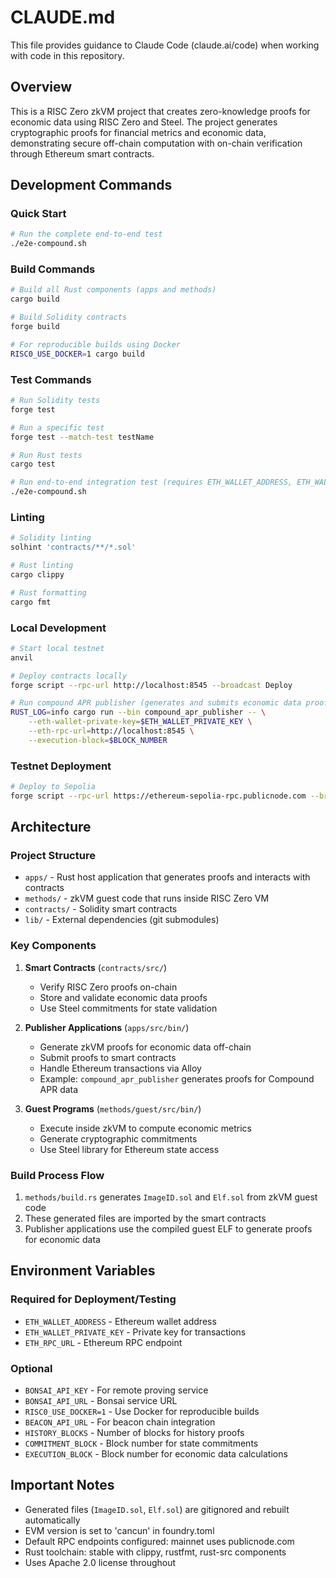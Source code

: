 # CLAUDE.md

This file provides guidance to Claude Code (claude.ai/code) when working with code in this repository.

## Overview

This is a RISC Zero zkVM project that creates zero-knowledge proofs for economic data using RISC Zero and Steel. The project generates cryptographic proofs for financial metrics and economic data, demonstrating secure off-chain computation with on-chain verification through Ethereum smart contracts.

## Development Commands

### Quick Start
```bash
# Run the complete end-to-end test
./e2e-compound.sh
```

### Build Commands
```bash
# Build all Rust components (apps and methods)
cargo build

# Build Solidity contracts
forge build

# For reproducible builds using Docker
RISC0_USE_DOCKER=1 cargo build
```

### Test Commands
```bash
# Run Solidity tests
forge test

# Run a specific test
forge test --match-test testName

# Run Rust tests
cargo test

# Run end-to-end integration test (requires ETH_WALLET_ADDRESS, ETH_WALLET_PRIVATE_KEY, ETH_RPC_URL)
./e2e-compound.sh
```

### Linting
```bash
# Solidity linting
solhint 'contracts/**/*.sol'

# Rust linting
cargo clippy

# Rust formatting
cargo fmt
```

### Local Development
```bash
# Start local testnet
anvil

# Deploy contracts locally
forge script --rpc-url http://localhost:8545 --broadcast Deploy

# Run compound APR publisher (generates and submits economic data proofs)
RUST_LOG=info cargo run --bin compound_apr_publisher -- \
    --eth-wallet-private-key=$ETH_WALLET_PRIVATE_KEY \
    --eth-rpc-url=http://localhost:8545 \
    --execution-block=$BLOCK_NUMBER
```

### Testnet Deployment
```bash
# Deploy to Sepolia
forge script --rpc-url https://ethereum-sepolia-rpc.publicnode.com --broadcast Deploy
```

## Architecture

### Project Structure
- `apps/` - Rust host application that generates proofs and interacts with contracts
- `methods/` - zkVM guest code that runs inside RISC Zero VM
- `contracts/` - Solidity smart contracts
- `lib/` - External dependencies (git submodules)

### Key Components

1. **Smart Contracts** (`contracts/src/`)
   - Verify RISC Zero proofs on-chain
   - Store and validate economic data proofs
   - Use Steel commitments for state validation

2. **Publisher Applications** (`apps/src/bin/`)
   - Generate zkVM proofs for economic data off-chain
   - Submit proofs to smart contracts
   - Handle Ethereum transactions via Alloy
   - Example: `compound_apr_publisher` generates proofs for Compound APR data

3. **Guest Programs** (`methods/guest/src/bin/`)
   - Execute inside zkVM to compute economic metrics
   - Generate cryptographic commitments
   - Use Steel library for Ethereum state access

### Build Process Flow
1. `methods/build.rs` generates `ImageID.sol` and `Elf.sol` from zkVM guest code
2. These generated files are imported by the smart contracts
3. Publisher applications use the compiled guest ELF to generate proofs for economic data

## Environment Variables

### Required for Deployment/Testing
- `ETH_WALLET_ADDRESS` - Ethereum wallet address
- `ETH_WALLET_PRIVATE_KEY` - Private key for transactions
- `ETH_RPC_URL` - Ethereum RPC endpoint

### Optional
- `BONSAI_API_KEY` - For remote proving service
- `BONSAI_API_URL` - Bonsai service URL
- `RISC0_USE_DOCKER=1` - Use Docker for reproducible builds
- `BEACON_API_URL` - For beacon chain integration
- `HISTORY_BLOCKS` - Number of blocks for history proofs
- `COMMITMENT_BLOCK` - Block number for state commitments
- `EXECUTION_BLOCK` - Block number for economic data calculations

## Important Notes

- Generated files (`ImageID.sol`, `Elf.sol`) are gitignored and rebuilt automatically
- EVM version is set to 'cancun' in foundry.toml
- Default RPC endpoints configured: mainnet uses publicnode.com
- Rust toolchain: stable with clippy, rustfmt, rust-src components
- Uses Apache 2.0 license throughout